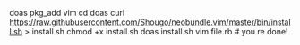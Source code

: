doas pkg_add vim
cd
doas curl https://raw.githubusercontent.com/Shougo/neobundle.vim/master/bin/install.sh > install.sh
chmod +x install.sh
doas install.sh
vim file.rb # you re done!
